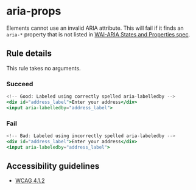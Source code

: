 # aria-props

Elements cannot use an invalid ARIA attribute. This will fail if it finds an `aria-*` property that is not listed
in [WAI-ARIA States and Properties spec](https://www.w3.org/WAI/PF/aria-1.1/states_and_properties).

## Rule details

This rule takes no arguments.

### Succeed

```jsx
<!-- Good: Labeled using correctly spelled aria-labelledby -->
<div id="address_label">Enter your address</div>
<input aria-labelledby="address_label">
```

### Fail

```jsx
<!-- Bad: Labeled using incorrectly spelled aria-labeledby -->
<div id="address_label">Enter your address</div>
<input aria-labeledby="address_label">
```

## Accessibility guidelines

- [WCAG 4.1.2](https://www.w3.org/WAI/WCAG21/Understanding/name-role-value)
